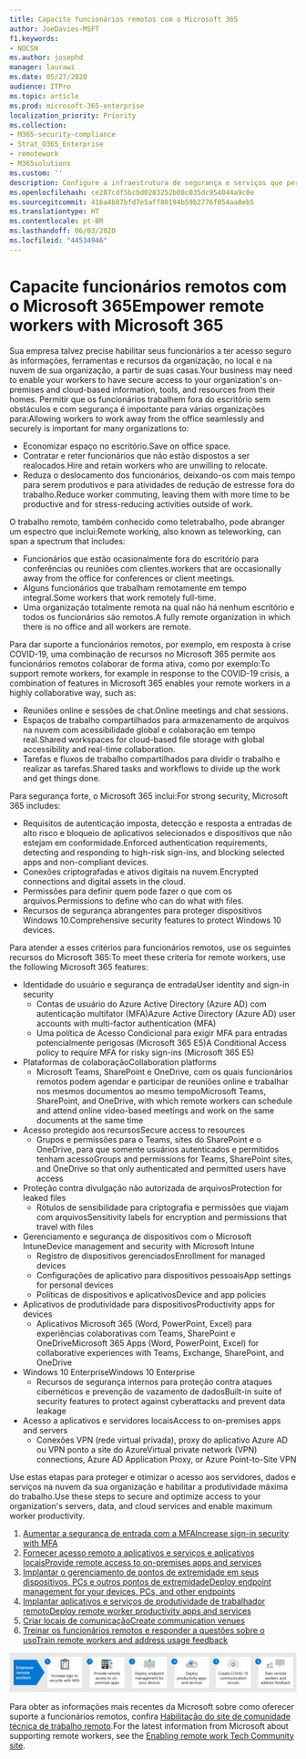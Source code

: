 ```yaml
---
title: Capacite funcionários remotos com o Microsoft 365
author: JoeDavies-MSFT
f1.keywords:
- NOCSH
ms.author: josephd
manager: laurawi
ms.date: 05/27/2020
audience: ITPro
ms.topic: article
ms.prod: microsoft-365-enterprise
localization_priority: Priority
ms.collection:
- M365-security-compliance
- Strat_O365_Enterprise
- remotework
- M365solutions
ms.custom: ''
description: Configure a infraestrutura de segurança e serviços que permita aos seus funcionários trabalharem remotamente em qualquer lugar e a qualquer momento.
ms.openlocfilehash: ce287cdf5bcbd0283252b08c035dc954044a9c0e
ms.sourcegitcommit: 416a4b87bfd7e5aff80194b59b2776f054aa8eb5
ms.translationtype: HT
ms.contentlocale: pt-BR
ms.lasthandoff: 06/03/2020
ms.locfileid: "44534946"
---
```

# <a name="empower-remote-workers-with-microsoft-365"></a><span data-ttu-id="f9512-103">Capacite funcionários remotos com o Microsoft 365</span><span class="sxs-lookup"><span data-stu-id="f9512-103">Empower remote workers with Microsoft 365</span></span>

<span data-ttu-id="f9512-104">Sua empresa talvez precise habilitar seus funcionários a ter acesso seguro às informações, ferramentas e recursos da organização, no local e na nuvem de sua organização, a partir de suas casas.</span><span class="sxs-lookup"><span data-stu-id="f9512-104">Your business may need to enable your workers to have secure access to your organization's on-premises and cloud-based information, tools, and resources from their homes.</span></span> <span data-ttu-id="f9512-105">Permitir que os funcionários trabalhem fora do escritório sem obstáculos e com segurança é importante para várias organizações para:</span><span class="sxs-lookup"><span data-stu-id="f9512-105">Allowing workers to work away from the office seamlessly and securely is important for many organizations to:</span></span>

- <span data-ttu-id="f9512-106">Economizar espaço no escritório.</span><span class="sxs-lookup"><span data-stu-id="f9512-106">Save on office space.</span></span>
- <span data-ttu-id="f9512-107">Contratar e reter funcionários que não estão dispostos a ser realocados.</span><span class="sxs-lookup"><span data-stu-id="f9512-107">Hire and retain workers who are unwilling to relocate.</span></span>
- <span data-ttu-id="f9512-108">Reduza o deslocamento dos funcionários, deixando-os com mais tempo para serem produtivos e para atividades de redução de estresse fora do trabalho.</span><span class="sxs-lookup"><span data-stu-id="f9512-108">Reduce worker commuting, leaving them with more time to be productive and for stress-reducing activities outside of work.</span></span>

<span data-ttu-id="f9512-109">O trabalho remoto, também conhecido como teletrabalho, pode abranger um espectro que inclui:</span><span class="sxs-lookup"><span data-stu-id="f9512-109">Remote working, also known as teleworking, can span a spectrum that includes:</span></span>

- <span data-ttu-id="f9512-110">Funcionários que estão ocasionalmente fora do escritório para conferências ou reuniões com clientes.</span><span class="sxs-lookup"><span data-stu-id="f9512-110">workers that are occasionally away from the office for conferences or client meetings.</span></span>
- <span data-ttu-id="f9512-111">Alguns funcionários que trabalham remotamente em tempo integral.</span><span class="sxs-lookup"><span data-stu-id="f9512-111">Some workers that work remotely full-time.</span></span>
- <span data-ttu-id="f9512-112">Uma organização totalmente remota na qual não há nenhum escritório e todos os funcionários são remotos.</span><span class="sxs-lookup"><span data-stu-id="f9512-112">A fully remote organization in which there is no office and all workers are remote.</span></span>

<span data-ttu-id="f9512-113">Para dar suporte a funcionários remotos, por exemplo, em resposta à crise COVID-19, uma combinação de recursos no Microsoft 365 permite aos funcionários remotos colaborar de forma ativa, como por exemplo:</span><span class="sxs-lookup"><span data-stu-id="f9512-113">To support remote workers, for example in response to the COVID-19 crisis, a combination of features in Microsoft 365 enables your remote workers in a highly collaborative way, such as:</span></span>

- <span data-ttu-id="f9512-114">Reuniões online e sessões de chat.</span><span class="sxs-lookup"><span data-stu-id="f9512-114">Online meetings and chat sessions.</span></span>
- <span data-ttu-id="f9512-115">Espaços de trabalho compartilhados para armazenamento de arquivos na nuvem com acessibilidade global e colaboração em tempo real.</span><span class="sxs-lookup"><span data-stu-id="f9512-115">Shared workspaces for cloud-based file storage with global accessibility and real-time collaboration.</span></span>
- <span data-ttu-id="f9512-116">Tarefas e fluxos de trabalho compartilhados para dividir o trabalho e realizar as tarefas.</span><span class="sxs-lookup"><span data-stu-id="f9512-116">Shared tasks and workflows to divide up the work and get things done.</span></span>

<span data-ttu-id="f9512-117">Para segurança forte, o Microsoft 365 inclui:</span><span class="sxs-lookup"><span data-stu-id="f9512-117">For strong security, Microsoft 365 includes:</span></span>

- <span data-ttu-id="f9512-118">Requisitos de autenticação imposta, detecção e resposta a entradas de alto risco e bloqueio de aplicativos selecionados e dispositivos que não estejam em conformidade.</span><span class="sxs-lookup"><span data-stu-id="f9512-118">Enforced authentication requirements, detecting and responding to high-risk sign-ins, and blocking selected apps and non-compliant devices.</span></span>
- <span data-ttu-id="f9512-119">Conexões criptografadas e ativos digitais na nuvem.</span><span class="sxs-lookup"><span data-stu-id="f9512-119">Encrypted connections and digital assets in the cloud.</span></span>
- <span data-ttu-id="f9512-120">Permissões para definir quem pode fazer o que com os arquivos.</span><span class="sxs-lookup"><span data-stu-id="f9512-120">Permissions to define who can do what with files.</span></span>
- <span data-ttu-id="f9512-121">Recursos de segurança abrangentes para proteger dispositivos Windows 10.</span><span class="sxs-lookup"><span data-stu-id="f9512-121">Comprehensive security features to protect Windows 10 devices.</span></span>

<span data-ttu-id="f9512-122">Para atender a esses critérios para funcionários remotos, use os seguintes recursos do Microsoft 365:</span><span class="sxs-lookup"><span data-stu-id="f9512-122">To meet these criteria for remote workers, use the following Microsoft 365 features:</span></span>

- <span data-ttu-id="f9512-123">Identidade do usuário e segurança de entrada</span><span class="sxs-lookup"><span data-stu-id="f9512-123">User identity and sign-in security</span></span>
  - <span data-ttu-id="f9512-124">Contas de usuário do Azure Active Directory (Azure AD) com autenticação multifator (MFA)</span><span class="sxs-lookup"><span data-stu-id="f9512-124">Azure Active Directory (Azure AD) user accounts with multi-factor authentication (MFA)</span></span>
  - <span data-ttu-id="f9512-125">Uma política de Acesso Condicional para exigir MFA para entradas potencialmente perigosas (Microsoft 365 E5)</span><span class="sxs-lookup"><span data-stu-id="f9512-125">A Conditional Access policy to require MFA for risky sign-ins (Microsoft 365 E5)</span></span>
- <span data-ttu-id="f9512-126">Plataformas de colaboração</span><span class="sxs-lookup"><span data-stu-id="f9512-126">Collaboration platforms</span></span>
  - <span data-ttu-id="f9512-127">Microsoft Teams, SharePoint e OneDrive, com os quais funcionários remotos podem agendar e participar de reuniões online e trabalhar nos mesmos documentos ao mesmo tempo</span><span class="sxs-lookup"><span data-stu-id="f9512-127">Microsoft Teams, SharePoint, and OneDrive, with which remote workers can schedule and attend online video-based meetings and work on the same documents at the same time</span></span>
- <span data-ttu-id="f9512-128">Acesso protegido aos recursos</span><span class="sxs-lookup"><span data-stu-id="f9512-128">Secure access to resources</span></span>
  - <span data-ttu-id="f9512-129">Grupos e permissões para o Teams, sites do SharePoint e o OneDrive, para que somente usuários autenticados e permitidos tenham acesso</span><span class="sxs-lookup"><span data-stu-id="f9512-129">Groups and permissions for Teams, SharePoint sites, and OneDrive so that only authenticated and permitted users have access</span></span>
- <span data-ttu-id="f9512-130">Proteção contra divulgação não autorizada de arquivos</span><span class="sxs-lookup"><span data-stu-id="f9512-130">Protection for leaked files</span></span>
  - <span data-ttu-id="f9512-131">Rótulos de sensibilidade para criptografia e permissões que viajam com arquivos</span><span class="sxs-lookup"><span data-stu-id="f9512-131">Sensitivity labels for encryption and permissions that travel with files</span></span>
- <span data-ttu-id="f9512-132">Gerenciamento e segurança de dispositivos com o Microsoft Intune</span><span class="sxs-lookup"><span data-stu-id="f9512-132">Device management and security with Microsoft Intune</span></span>
  - <span data-ttu-id="f9512-133">Registro de dispositivos gerenciados</span><span class="sxs-lookup"><span data-stu-id="f9512-133">Enrollment for managed devices</span></span>
  - <span data-ttu-id="f9512-134">Configurações de aplicativo para dispositivos pessoais</span><span class="sxs-lookup"><span data-stu-id="f9512-134">App settings for personal devices</span></span>
  - <span data-ttu-id="f9512-135">Políticas de dispositivos e aplicativos</span><span class="sxs-lookup"><span data-stu-id="f9512-135">Device and app policies</span></span>
- <span data-ttu-id="f9512-136">Aplicativos de produtividade para dispositivos</span><span class="sxs-lookup"><span data-stu-id="f9512-136">Productivity apps for devices</span></span>
  - <span data-ttu-id="f9512-137">Aplicativos Microsoft 365 (Word, PowerPoint, Excel) para experiências colaborativas com Teams, SharePoint e OneDrive</span><span class="sxs-lookup"><span data-stu-id="f9512-137">Microsoft 365 Apps (Word, PowerPoint, Excel) for collaborative experiences with Teams, Exchange, SharePoint, and OneDrive</span></span> 
- <span data-ttu-id="f9512-138">Windows 10 Enterprise</span><span class="sxs-lookup"><span data-stu-id="f9512-138">Windows 10 Enterprise</span></span>
  - <span data-ttu-id="f9512-139">Recursos de segurança internos para proteção contra ataques cibernéticos e prevenção de vazamento de dados</span><span class="sxs-lookup"><span data-stu-id="f9512-139">Built-in suite of security features to protect against cyberattacks and prevent data leakage</span></span>
- <span data-ttu-id="f9512-140">Acesso a aplicativos e servidores locais</span><span class="sxs-lookup"><span data-stu-id="f9512-140">Access to on-premises apps and servers</span></span>
  - <span data-ttu-id="f9512-141">Conexões VPN (rede virtual privada), proxy do aplicativo Azure AD ou VPN ponto a site do Azure</span><span class="sxs-lookup"><span data-stu-id="f9512-141">Virtual private network (VPN) connections, Azure AD Application Proxy, or Azure Point-to-Site VPN</span></span>

<span data-ttu-id="f9512-142">Use estas etapas para proteger e otimizar o acesso aos servidores, dados e serviços na nuvem da sua organização e habilitar a produtividade máxima do trabalho.</span><span class="sxs-lookup"><span data-stu-id="f9512-142">Use these steps to secure and optimize access to your organization's servers, data, and cloud services and enable maximum worker productivity.</span></span>

1. [<span data-ttu-id="f9512-143">Aumentar a segurança de entrada com a MFA</span><span class="sxs-lookup"><span data-stu-id="f9512-143">Increase sign-in security with MFA</span></span>](empower-people-to-work-remotely-secure-sign-in.md)
2. [<span data-ttu-id="f9512-144">Fornecer acesso remoto a aplicativos e serviços e aplicativos locais</span><span class="sxs-lookup"><span data-stu-id="f9512-144">Provide remote access to on-premises apps and services</span></span>](empower-people-to-work-remotely-remote-access.md)
3. [<span data-ttu-id="f9512-145">Implantar o gerenciamento de pontos de extremidade em seus dispositivos, PCs e outros pontos de extremidade</span><span class="sxs-lookup"><span data-stu-id="f9512-145">Deploy endpoint management for your devices, PCs, and other endpoints</span></span>](empower-people-to-work-remotely-manage-endpoints.md)
4. [<span data-ttu-id="f9512-146">Implantar aplicativos e serviços de produtividade de trabalhador remoto</span><span class="sxs-lookup"><span data-stu-id="f9512-146">Deploy remote worker productivity apps and services</span></span>](empower-people-to-work-remotely-teams-productivity-apps.md)
5. [<span data-ttu-id="f9512-147">Criar locais de comunicação</span><span class="sxs-lookup"><span data-stu-id="f9512-147">Create communication venues</span></span>](empower-people-to-work-remotely-communication-venues.md)
6. [<span data-ttu-id="f9512-148">Treinar os funcionários remotos e responder a questões sobre o uso</span><span class="sxs-lookup"><span data-stu-id="f9512-148">Train remote workers and address usage feedback</span></span>](empower-people-to-work-remotely-train-monitor-usage.md)

![As etapas para capacitar funcionários remotos com o Microsoft 365](../media/empower-people-to-work-remotely/remote-workers-step-grid.png)

<span data-ttu-id="f9512-150">Para obter as informações mais recentes da Microsoft sobre como oferecer suporte a funcionários remotos, confira [Habilitação do site de comunidade técnica de trabalho remoto](https://resources.techcommunity.microsoft.com/enabling-remote-work/).</span><span class="sxs-lookup"><span data-stu-id="f9512-150">For the latest information from Microsoft about supporting remote workers, see the [Enabling remote work Tech Community site](https://resources.techcommunity.microsoft.com/enabling-remote-work/).</span></span>
